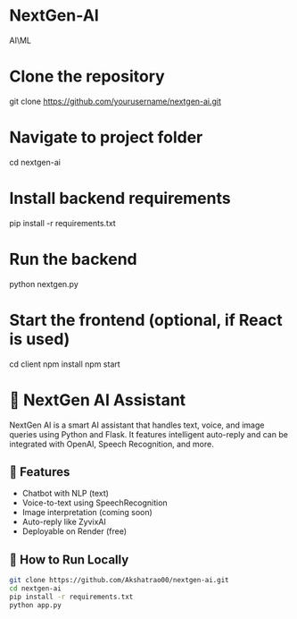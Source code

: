 # NextGen-AI
AI\ML 
# Clone the repository
git clone https://github.com/yourusername/nextgen-ai.git

# Navigate to project folder
cd nextgen-ai

# Install backend requirements
pip install -r requirements.txt

# Run the backend
python nextgen.py

# Start the frontend (optional, if React is used)
cd client
npm install
npm start
# 🤖 NextGen AI Assistant

NextGen AI is a smart AI assistant that handles text, voice, and image queries using Python and Flask. It features intelligent auto-reply and can be integrated with OpenAI, Speech Recognition, and more.

## 🚀 Features

- Chatbot with NLP (text)
- Voice-to-text using SpeechRecognition
- Image interpretation (coming soon)
- Auto-reply like ZyvixAI
- Deployable on Render (free)

## 🔧 How to Run Locally

```bash
git clone https://github.com/Akshatrao00/nextgen-ai.git
cd nextgen-ai
pip install -r requirements.txt
python app.py
